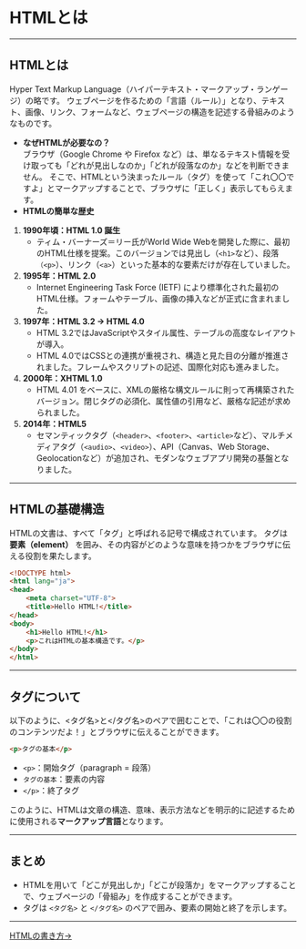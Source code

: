 # HTMLとは

---
## HTMLとは
Hyper Text Markup Language（ハイパーテキスト・マークアップ・ランゲージ）の略です。
ウェブページを作るための「言語（ルール）」となり、テキスト、画像、リンク、フォームなど、ウェブページの構造を記述する骨組みのようなものです。
- **なぜHTMLが必要なの？**  
  ブラウザ（Google Chrome や Firefox など）は、単なるテキスト情報を受け取っても「どれが見出しなのか」「どれが段落なのか」などを判断できません。
  そこで、HTMLという決まったルール（タグ）を使って「これ〇〇ですよ」とマークアップすることで、ブラウザに「正しく」表示してもらえます。
- **HTMLの簡単な歴史**  
1. **1990年頃：HTML 1.0 誕生**  
   - ティム・バーナーズ＝リー氏がWorld Wide Webを開発した際に、最初のHTML仕様を提案。このバージョンでは見出し（`<h1>`など）、段落`（<p>`）、リンク（`<a>`）といった基本的な要素だけが存在していました。
2. **1995年：HTML 2.0**  
   - Internet Engineering Task Force (IETF) により標準化された最初のHTML仕様。フォームやテーブル、画像の挿入などが正式に含まれました。
3. **1997年：HTML 3.2 → HTML 4.0**  
   - HTML 3.2ではJavaScriptやスタイル属性、テーブルの高度なレイアウトが導入。
   - HTML 4.0ではCSSとの連携が重視され、構造と見た目の分離が推進されました。フレームやスクリプトの記述、国際化対応も進みました。
4. **2000年：XHTML 1.0**  
   - HTML 4.01 をベースに、XMLの厳格な構文ルールに則って再構築されたバージョン。閉じタグの必須化、属性値の引用など、厳格な記述が求められました。
5. **2014年：HTML5**  
   - セマンティックタグ（`<header>`、`<footer>`、`<article>`など）、マルチメディアタグ（`<audio>`、`<video>`）、API（Canvas、Web Storage、Geolocationなど）が追加され、モダンなウェブアプリ開発の基盤となりました。

---
## HTMLの基礎構造
HTMLの文書は、すべて「タグ」と呼ばれる記号で構成されています。
タグは **要素（element）** を囲み、その内容がどのような意味を持つかをブラウザに伝える役割を果たします。
```html
<!DOCTYPE html>
<html lang="ja">
<head>
    <meta charset="UTF-8">
    <title>Hello HTML!</title>
</head>
<body>
    <h1>Hello HTML!</h1>
    <p>これはHTMLの基本構造です。</p>
</body>
</html>
```

---
## タグについて
以下のように、<タグ名>と</タグ名>のペアで囲むことで、「これは〇〇の役割のコンテンツだよ！」とブラウザに伝えることができます。
```html
<p>タグの基本</p>
```
- `<p>`：開始タグ（paragraph = 段落）
- `タグの基本`：要素の内容
- `</p>`：終了タグ

このように、HTMLは文章の構造、意味、表示方法などを明示的に記述するために使用される**マークアップ言語**となります。

---
## まとめ
- HTMLを用いて「どこが見出しか」「どこが段落か」をマークアップすることで、ウェブページの「骨組み」を作成することができます。
- タグは `<タグ名>` と `</タグ名>` のペアで囲み、要素の開始と終了を示します。
---
[HTMLの書き方→](### "HTMLの書き方")
